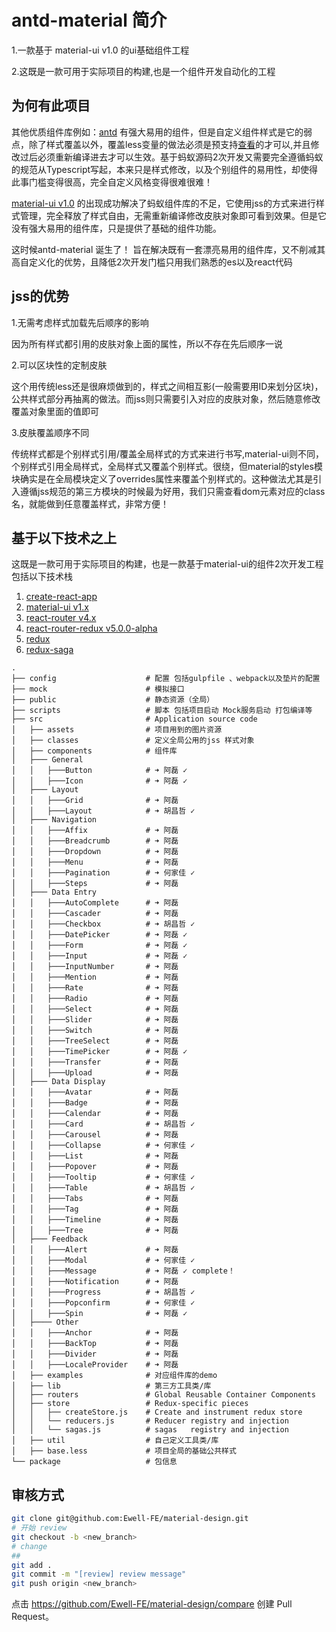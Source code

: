 # antd-material 简介
1.一款基于 material-ui  v1.0 的ui基础组件工程

2.这既是一款可用于实际项目的构建,也是一个组件开发自动化的工程
## 为何有此项目
其他优质组件库例如：[antd](https://github.com/ant-design/ant-design) 有强大易用的组件，但是自定义组件样式是它的弱点，除了样式覆盖以外，覆盖less变量的做法必须是预支持[查看](https://github.com/ant-design/ant-design/blob/master/components/style/themes/default.less)的才可以,并且修改过后必须重新编译进去才可以生效。基于蚂蚁源码2次开发又需要完全遵循蚂蚁的规范从Typescript写起，本来只是样式修改，以及个别组件的易用性，却使得此事门槛变得很高，完全自定义风格变得很难很难！

[material-ui v1.0](https://github.com/mui-org/material-ui) 的出现成功解决了蚂蚁组件库的不足，它使用jss的方式来进行样式管理，完全释放了样式自由，无需重新编译修改皮肤对象即可看到效果。但是它没有强大易用的组件库，只是提供了基础的组件功能。

这时候antd-material 诞生了！
旨在解决既有一套漂亮易用的组件库，又不削减其高自定义化的优势，且降低2次开发门槛只用我们熟悉的es以及react代码
## jss的优势

1.无需考虑样式加载先后顺序的影响

因为所有样式都引用的皮肤对象上面的属性，所以不存在先后顺序一说

2.可以区块性的定制皮肤

这个用传统less还是很麻烦做到的，样式之间相互影(一般需要用ID来划分区块)，公共样式部分再抽离的做法。而jss则只需要引入对应的皮肤对象，然后随意修改覆盖对象里面的值即可

3.皮肤覆盖顺序不同

传统样式都是个别样式引用/覆盖全局样式的方式来进行书写,material-ui则不同，个别样式引用全局样式，全局样式又覆盖个别样式。很绕，但material的styles模块确实是在全局模块定义了overrides属性来覆盖个别样式的。这种做法尤其是引入遵循jss规范的第三方模块的时候最为好用，我们只需查看dom元素对应的class名，就能做到任意覆盖样式，非常方便！
## 基于以下技术之上

这既是一款可用于实际项目的构建，也是一款基于material-ui的组件2次开发工程包括以下技术栈

1. [create-react-app](https://github.com/facebook/create-react-app)
5. [material-ui v1.x](https://github.com/mui-org/material-ui)
2. [react-router v4.x](https://github.com/ReactTraining/react-router)
3. [react-router-redux v5.0.0-alpha](https://github.com/ReactTraining/react-router/tree/master/packages/react-router-redux)
4. [redux](https://github.com/reactjs/redux)
5. [redux-saga](https://github.com/redux-saga/redux-saga)

```
.
├── config                    # 配置 包括gulpfile 、webpack以及垫片的配置
├── mock                      # 模拟接口
├── public                    # 静态资源（全局）
├── scripts                   # 脚本 包括项目启动 Mock服务启动 打包编译等
├── src                       # Application source code
│   ├── assets                # 项目用到的图片资源
│   ├── classes               # 定义全局公用的jss 样式对象
│   ├── components            # 组件库
│   ├─── General
│   │   ├───Button            # ➜ 阿磊 ✓
│   │   ├───Icon              # ➜ 阿磊 ✓
│   ├─── Layout
│   │   ├───Grid              # ➜ 阿磊
│   │   ├───Layout            # ➜ 胡昌哲 ✓
│   ├─── Navigation
│   │   ├───Affix             # ➜ 阿磊
│   │   ├───Breadcrumb        # ➜ 阿磊
│   │   ├───Dropdown          # ➜ 阿磊
│   │   ├───Menu              # ➜ 阿磊
│   │   ├───Pagination        # ➜ 何家佳 ✓
│   │   ├───Steps             # ➜ 阿磊
│   ├─── Data Entry
│   │   ├───AutoComplete      # ➜ 阿磊
│   │   ├───Cascader          # ➜ 阿磊
│   │   ├───Checkbox          # ➜ 胡昌哲 ✓
│   │   ├───DatePicker        # ➜ 阿磊 ✓
│   │   ├───Form              # ➜ 阿磊 ✓
│   │   ├───Input             # ➜ 阿磊 ✓
│   │   ├───InputNumber       # ➜ 阿磊
│   │   ├───Mention           # ➜ 阿磊
│   │   ├───Rate              # ➜ 阿磊
│   │   ├───Radio             # ➜ 阿磊
│   │   ├───Select            # ➜ 阿磊
│   │   ├───Slider            # ➜ 阿磊
│   │   ├───Switch            # ➜ 阿磊
│   │   ├───TreeSelect        # ➜ 阿磊
│   │   ├───TimePicker        # ➜ 阿磊 ✓
│   │   ├───Transfer          # ➜ 阿磊
│   │   ├───Upload            # ➜ 阿磊
│   ├─── Data Display
│   │   ├───Avatar            # ➜ 阿磊
│   │   ├───Badge             # ➜ 阿磊
│   │   ├───Calendar          # ➜ 阿磊
│   │   ├───Card              # ➜ 胡昌哲 ✓
│   │   ├───Carousel          # ➜ 阿磊
│   │   ├───Collapse          # ➜ 何家佳 ✓
│   │   ├───List              # ➜ 阿磊
│   │   ├───Popover           # ➜ 阿磊
│   │   ├───Tooltip           # ➜ 何家佳 ✓
│   │   ├───Table             # ➜ 胡昌哲 ✓
│   │   ├───Tabs              # ➜ 阿磊
│   │   ├───Tag               # ➜ 阿磊
│   │   ├───Timeline          # ➜ 阿磊
│   │   ├───Tree              # ➜ 阿磊
│   ├─── Feedback
│   │   ├───Alert             # ➜ 阿磊
│   │   ├───Modal             # ➜ 何家佳 ✓
│   │   ├───Message           # ➜ 阿磊 ✓ complete！
│   │   ├───Notification      # ➜ 阿磊
│   │   ├───Progress          # ➜ 胡昌哲 ✓
│   │   ├───Popconfirm        # ➜ 何家佳 ✓
│   │   ├───Spin              # ➜ 阿磊 ✓
│   ├──── Other
│   │   ├───Anchor            # ➜ 阿磊
│   │   ├───BackTop           # ➜ 阿磊
│   │   ├───Divider           # ➜ 阿磊
│   │   ├───LocaleProvider    # ➜ 阿磊
│   ├── examples              # 对应组件库的demo
│   ├── lib                   # 第三方工具类/库
│   ├── routers               # Global Reusable Container Components
│   ├── store                 # Redux-specific pieces
│   │   ├── createStore.js    # Create and instrument redux store
│   │   └── reducers.js       # Reducer registry and injection
│   │   └── sagas.js          # sagas   registry and injection
│   ├── util                  # 自己定义工具类/库
│   ├── base.less             # 项目全局的基础公共样式
└── package                   # 包信息
```

## 审核方式

```sh
git clone git@github.com:Ewell-FE/material-design.git
# 开始 review
git checkout -b <new_branch>
# change
##
git add .
git commit -m "[review] review message"
git push origin <new_branch>
```

点击 <https://github.com/Ewell-FE/material-design/compare> 创建 Pull Request。